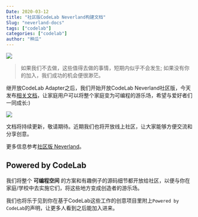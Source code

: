 ```yaml
---
Date: 2020-03-12
title: "社区版CodeLab Neverland构建文档"
Slug: "neverland-docs"
tags: ["codelab"]
categories: ["codelab"]
author: "种瓜"
---
```


<img class="img-responsive" src="https://adapter.codelab.club/img/adapter_party.jpeg" />


> 如果我们不去做，这些值得去做的事情，短期内似乎不会发生; 如果没有你的加入，我们成功的机会便很渺茫。  



<!--more-->

继开放CodeLab Adapter之后，我们开始开放CodeLab Neverland社区版，今天发布[相关文档](https://adapter.codelab.club/Neverland/)，让家庭用户可以将整个家庭变为可编程的游乐场，希望与爱好者们一同成长:)

![](/img/95d5e674cd918c7f1b393033458d8135.png)

文档将持续更新，敬请期待。近期我们也将开放线上社区，让大家能够方便交流和分享创意。

更多信息参考[社区版 Neverland](https://www.codelab.club/blog/neverland-community/)。

## Powered by CodeLab
我们将整个 **可编程空间** 的方案和有趣例子的源码细节都开放给社区，以便与你在家庭/学校中去实施它们，将这些地方变成创造者的游乐场。

我们也将乐于见到你在基于CodeLab这些工作的创意项目里附上`Powered by CodeLab`的声明，让更多人看到之后能加入进来。